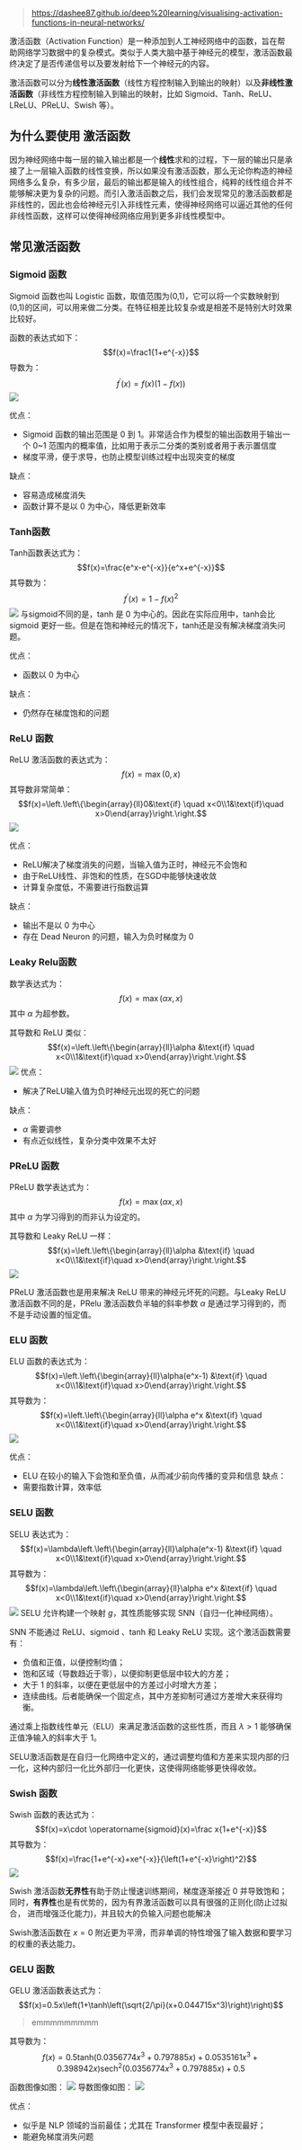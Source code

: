 > https://dashee87.github.io/deep%20learning/visualising-activation-functions-in-neural-networks/


激活函数（Activation Function）是一种添加到人工神经网络中的函数，旨在帮助网络学习数据中的复杂模式。类似于人类大脑中基于神经元的模型，激活函数最终决定了是否传递信号以及要发射给下一个神经元的内容。

激活函数可以分为**线性激活函数**（线性方程控制输入到输出的映射）以及**非线性激活函数**（非线性方程控制输入到输出的映射，比如 Sigmoid、Tanh、ReLU、LReLU、PReLU、Swish 等）。

## 为什么要使用 激活函数

因为神经网络中每一层的输入输出都是一个**线性**求和的过程，下一层的输出只是承接了上一层输入函数的线性变换，所以如果没有激活函数，那么无论你构造的神经网络多么复杂，有多少层，最后的输出都是输入的线性组合，纯粹的线性组合并不能够解决更为复杂的问题。而引入激活函数之后，我们会发现常见的激活函数都是非线性的，因此也会给神经元引入非线性元素，使得神经网络可以逼近其他的任何非线性函数，这样可以使得神经网络应用到更多非线性模型中。

## 常见激活函数

### Sigmoid 函数

Sigmoid 函数也叫 Logistic 函数，取值范围为(0,1)，它可以将一个实数映射到(0,1)的区间，可以用来做二分类。在特征相差比较复杂或是相差不是特别大时效果比较好。

函数的表达式如下：
$$f(x)=\frac1{1+e^{-x}}$$
导数为：
$$f^{\prime}(x)=f(x)(1-f(x))$$
![](image/Pasted%20image%2020231103102056.png)


优点：
- Sigmoid 函数的输出范围是 0 到 1。非常适合作为模型的输出函数用于输出一个 0~1 范围内的概率值，比如用于表示二分类的类别或者用于表示置信度
- 梯度平滑，便于求导，也防止模型训练过程中出现突变的梯度

缺点：
+ 容易造成梯度消失
+ 函数计算不是以 0 为中心，降低更新效率


### Tanh函数

Tanh函数表达式为：
$$f(x)=\frac{e^x-e^{-x}}{e^x+e^{-x}}$$
其导数为：
$$f^{\prime}(x)=1-{f(x)}^2$$
![](image/Pasted%20image%2020231103102817.png)
与sigmoid不同的是，tanh 是 0 为中心的。因此在实际应用中，tanh会比sigmoid 更好一些。但是在饱和神经元的情况下，tanh还是没有解决梯度消失问题。

优点：
+ 函数以 0 为中心

缺点：
+ 仍然存在梯度饱和的问题

### ReLU 函数

ReLU 激活函数的表达式为：
$$f(x)=\max(0,x)$$
其导数非常简单：
$$f(x)=\left.\left\{\begin{array}{ll}0&\text{if} \quad x<0\\1&\text{if}\quad x>0\end{array}\right.\right.$$
![](image/Pasted%20image%2020231103115351.png)

优点：
+ ReLU解决了梯度消失的问题，当输入值为正时，神经元不会饱和
+ 由于ReLU线性、非饱和的性质，在SGD中能够快速收敛
+ 计算复杂度低，不需要进行指数运算

缺点：
+ 输出不是以 0 为中心
+ 存在 Dead Neuron 的问题，输入为负时梯度为 0

### Leaky Relu函数

数学表达式为：
$$f(x)=\max(\alpha x,x)$$
其中 $\alpha$ 为超参数。

其导数和 ReLU 类似：
$$f(x)=\left.\left\{\begin{array}{ll}\alpha &\text{if} \quad x<0\\1&\text{if}\quad x>0\end{array}\right.\right.$$
![](image/Pasted%20image%2020231103120422.png)
优点：
+ 解决了ReLU输入值为负时神经元出现的死亡的问题

缺点：
+ $\alpha$ 需要调参
+ 有点近似线性，复杂分类中效果不太好

### PReLU 函数

PReLU 数学表达式为：
$$f(x)=\max(\alpha x,x)$$
其中 $\alpha$ 为学习得到的而非认为设定的。

其导数和 Leaky ReLU 一样：
$$f(x)=\left.\left\{\begin{array}{ll}\alpha &\text{if} \quad x<0\\1&\text{if}\quad x>0\end{array}\right.\right.$$
![](image/Pasted%20image%2020231103120723.png)

PReLU 激活函数也是用来解决 ReLU 带来的神经元坏死的问题。与Leaky ReLU激活函数不同的是，PRelu 激活函数负半轴的斜率参数 $\alpha$ 是通过学习得到的，而不是手动设置的恒定值。

### ELU 函数

ELU 函数的表达式为：
$$f(x)=\left.\left\{\begin{array}{ll}\alpha(e^x-1) &\text{if} \quad x<0\\1&\text{if}\quad x>0\end{array}\right.\right.$$
其导数为：
$$f(x)=\left.\left\{\begin{array}{ll}\alpha e^x &\text{if} \quad x<0\\1&\text{if}\quad x>0\end{array}\right.\right.$$
![](image/Pasted%20image%2020231104145158.png)

优点：
+ ELU 在较小的输入下会饱和至负值，从而减少前向传播的变异和信息
缺点：
+ 需要指数计算，效率低

### SELU 函数

SELU 表达式为：
$$f(x)=\lambda\left.\left\{\begin{array}{ll}\alpha(e^x-1) &\text{if} \quad x<0\\1&\text{if}\quad x>0\end{array}\right.\right.$$
其导数为：
$$f(x)=\lambda\left.\left\{\begin{array}{ll}\alpha e^x &\text{if} \quad x<0\\1&\text{if}\quad x>0\end{array}\right.\right.$$
![](image/Pasted%20image%2020231104145809.png)
SELU 允许构建一个映射 $g$，其性质能够实现 SNN（自归一化神经网络）。

SNN 不能通过 ReLU、sigmoid 、tanh 和 Leaky ReLU 实现。这个激活函数需要有：
+ 负值和正值，以便控制均值；
+ 饱和区域（导数趋近于零），以便抑制更低层中较大的方差；
+ 大于 1 的斜率，以便在更低层中的方差过小时增大方差；
+ 连续曲线。后者能确保一个固定点，其中方差抑制可通过方差增大来获得均衡。

通过乘上指数线性单元（ELU）来满足激活函数的这些性质，而且 $\lambda>1$ 能够确保正值净输入的斜率大于 1。

SELU激活函数是在自归一化网络中定义的，通过调整均值和方差来实现内部的归一化，这种内部归一化比外部归一化更快，这使得网络能够更快得收敛。

### Swish 函数

Swish 函数的表达式为：
$$f(x)=x\cdot \operatorname{sigmoid}(x)=\frac x{1+e^{-x}}$$
其导数为：
$$f(x)=\frac{1+e^{-x}+xe^{-x}}{\left(1+e^{-x}\right)^2}$$
![](image/Pasted%20image%2020231104151134.png)

Swish 激活函数**无界性**有助于防止慢速训练期间，梯度逐渐接近 0 并导致饱和；同时，**有界性**也是有优势的，因为有界激活函数可以具有很强的正则化(防止过拟合， 进而增强泛化能力)，并且较大的负输入问题也能解决

Swish激活函数在 $x=0$ 附近更为平滑，而非单调的特性增强了输入数据和要学习的权重的表达能力。

### GELU 函数

GELU 激活函数表达式为：
$$f(x)=0.5x\left(1+\tanh\left(\sqrt{2/\pi}(x+0.044715x^3)\right)\right)$$
> emmmmmmmmm

其导数为：
$$f(x)=0.5\mathrm{tanh}(0.0356774x^3+0.797885x)+0.0535161x^3+0.398942x)\mathrm{sech}^2(0.0356774x^3+0.797885x)+0.5$$

函数图像如图：
![](https://pic4.zhimg.com/80/v2-149a8bc6ee90f65205a8d408f79a0017_720w.webp)
导数图像如图：
![](https://pic1.zhimg.com/80/v2-06d94b711445480094eca59b8ec51804_720w.webp)

优点：
- 似乎是 NLP 领域的当前最佳；尤其在 Transformer 模型中表现最好；
- 能避免梯度消失问题